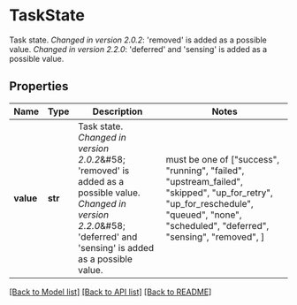 <!--
 Licensed to the Apache Software Foundation (ASF) under one
 or more contributor license agreements.  See the NOTICE file
 distributed with this work for additional information
 regarding copyright ownership.  The ASF licenses this file
 to you under the Apache License, Version 2.0 (the
 "License"); you may not use this file except in compliance
 with the License.  You may obtain a copy of the License at

   http://www.apache.org/licenses/LICENSE-2.0

 Unless required by applicable law or agreed to in writing,
 software distributed under the License is distributed on an
 "AS IS" BASIS, WITHOUT WARRANTIES OR CONDITIONS OF ANY
 KIND, either express or implied.  See the License for the
 specific language governing permissions and limitations
 under the License.
 -->

# TaskState

Task state.  *Changed in version 2.0.2*&#58; 'removed' is added as a possible value.  *Changed in version 2.2.0*&#58; 'deferred' and 'sensing' is added as a possible value. 

## Properties
Name | Type | Description | Notes
------------ | ------------- | ------------- | -------------
**value** | **str** | Task state.  *Changed in version 2.0.2*&amp;#58; &#39;removed&#39; is added as a possible value.  *Changed in version 2.2.0*&amp;#58; &#39;deferred&#39; and &#39;sensing&#39; is added as a possible value.  |  must be one of ["success", "running", "failed", "upstream_failed", "skipped", "up_for_retry", "up_for_reschedule", "queued", "none", "scheduled", "deferred", "sensing", "removed", ]

[[Back to Model list]](../README.md#documentation-for-models) [[Back to API list]](../README.md#documentation-for-api-endpoints) [[Back to README]](../README.md)


